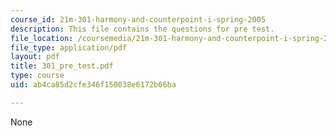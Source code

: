 ```yaml
---
course_id: 21m-301-harmony-and-counterpoint-i-spring-2005
description: This file contains the questions for pre test.
file_location: /coursemedia/21m-301-harmony-and-counterpoint-i-spring-2005/ab4ca85d2cfe346f150038e6172b66ba_301_pre_test.pdf
file_type: application/pdf
layout: pdf
title: 301_pre_test.pdf
type: course
uid: ab4ca85d2cfe346f150038e6172b66ba

---
```

None